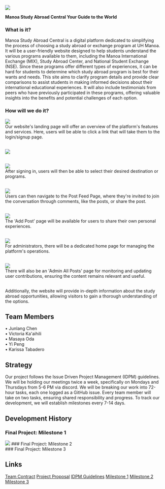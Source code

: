<img src="doc/study-abroad-clipart.jpg">

**Manoa Study Abroad Central Your Guide to the World**<br>
### What is it?
Manoa Study Abroad Central is a digital platform dedicated to simplifying the process of choosing a study abroad or exchange program at UH Manoa. It will be a user-friendly website designed to help students understand the various programs available to them, including the Manoa International Exchange (MIX), Study Abroad Center, and National Student Exchange (NSE). Since these programs offer different types of experiences, it can be hard for students to determine which study abroad program is best for their wants and needs. This site aims to clarify program details and provide clear comparisons to assist students in making informed decisions about their international educational experiences. It will also include testimonials from peers who have previously participated in these programs, offering valuable insights into the benefits and potential challenges of each option.<br>

### How will we do it?
<img src="doc/Landing-Page-Sketch.png"><br>
Our website's landing page will offer an overview of the platform's features and services. Here, users will be able to click a link that will take them to the login/signup page.<br><br>

<img src="doc/Login-Signup-Page-Sketch.png"><br><br>

<img src="doc/Program-Selection-Page-Sketch.png"><br>
After signing in, users will then be able to select their desired destination or programs.<br><br>

<img src="doc/Post-Feed-Page-Sketch.png"><br>
Users can then navigate to the Post Feed Page, where they're invited to join the conversation through comments, like the posts, or share the post.<br><br>

<img src="doc/Add-Post-Page-Sketch.png"><br>
The 'Add Post' page will be available for users to share their own personal experiences.<br><br>

<img src="doc/Admin-Home-Page-Sketch.png"><br>
For administrators, there will be a dedicated home page for managing the platform's operations.<br><br>

<img src="doc/Admin-Post-Page-Sketch-New.png"><br>
There will also be an 'Admin All Posts' page for monitoring and updating user contributions, ensuring the content remains relevant and useful.<br><br>

Additionally, the website will provide in-depth information about the study abroad opportunities, allowing visitors to gain a thorough understanding of the options.

## Team Members
• Junlang Chen<br>
• Victoria Ka'aihili<br>
• Masaya Oda<br>
• Yi Peng<br>
• Karissa Tabadero<br>

## Strategy
Our project follows the Issue Driven Project Management (IDPM) guidelines. We will be holding our meetings twice a week, specifically on Mondays and Thursdays from 5-6 PM via discord. We will be breaking our work into 72-hour tasks, each one logged as a GitHub issue. Every team member will take on two tasks, ensuring shared responsibility and progress. To track our development, we will establish milestones every 7-14 days. 

## Development History
### Final Project: Milestone 1<br>
<img src="doc/m1workDivision.png">
### Final Project: Milestone 2<br>
### Final Project: Milestone 3<br>

## Links
[Team Contract](https://docs.google.com/document/d/1Yv8-43MoE4xzP9Gig0bwpPvJU8siF7iYQRA5ayEzNgk/edit?usp=sharing)
[Project Proposal](https://mair1.github.io/essays/final-project-idea.html)
[IDPM Guidelines](https://courses.ics.hawaii.edu/ics314f23/morea/project-management/reading-guidelines-idpm.html)
[Milestone 1](https://courses.ics.hawaii.edu/ics314f23/morea/final-project/experience-final-project-m1.html)
[Milestone 2](https://courses.ics.hawaii.edu/ics314f23/morea/final-project/experience-final-project-m2.html)
[Milestone 3](https://courses.ics.hawaii.edu/ics314f23/morea/final-project/experience-final-project-m3.html)

